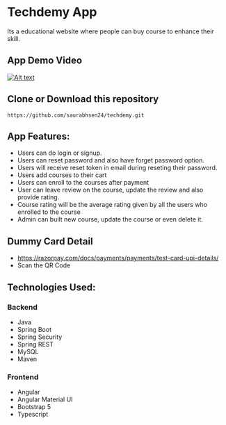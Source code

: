 # Techdemy App

Its a educational website where people can buy course to enhance their skill.

## App Demo Video

[![Alt text](https://i9.ytimg.com/vi/IvFDlLHi0r0/mq2.jpg?sqp=CNzm4JoG&rs=AOn4CLDm7ELaVBlrG5YE6vzBdZ9sKj_4Ww)](https://youtu.be/IvFDlLHi0r0)

## Clone or Download this repository

    https://github.com/saurabhsen24/techdemy.git

## App Features:

- Users can do login or signup.
- Users can reset password and also have forget password option.
- Users will receive reset token in email during reseting their password.
- Users add courses to their cart
- Users can enroll to the courses after payment
- User can leave review on the course, update the review and also provide rating.
- Course rating will be the average rating given by all the users who enrolled to the course
- Admin can built new course, update the course or even delete it.

## Dummy Card Detail

- https://razorpay.com/docs/payments/payments/test-card-upi-details/
- Scan the QR Code

## Technologies Used:

### Backend

- Java
- Spring Boot
- Spring Security
- Spring REST
- MySQL
- Maven

### Frontend

- Angular
- Angular Material UI
- Bootstrap 5
- Typescript
